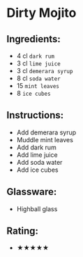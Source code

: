 # Dirty Mojito

## Ingredients:
- 4 cl `dark rum`
- 3 cl `lime juice`
- 3 cl `demerara syrup`
- 8 cl `soda water`
- 15 `mint leaves`
- 8 `ice cubes`

## Instructions:
- Add demerara syrup
- Muddle mint leaves
- Add dark rum
- Add lime juice
- Add soda water
- Add ice cubes

## Glassware:
- Highball glass

## Rating:
- ★★★★★